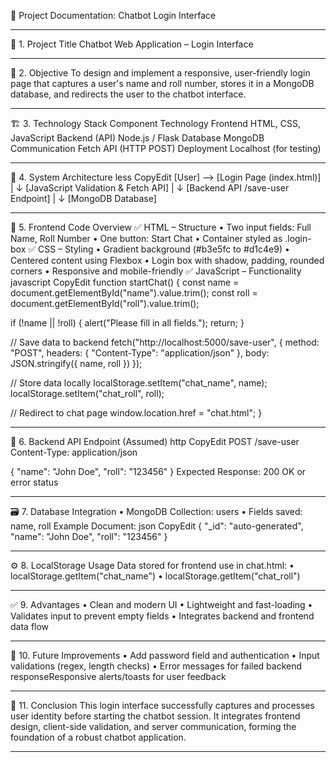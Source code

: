 📄 Project Documentation: Chatbot Login Interface
________________________________________
🧾 1. Project Title
Chatbot Web Application – Login Interface
________________________________________
🎯 2. Objective
To design and implement a responsive, user-friendly login page that captures a user's name and roll number, stores it in a MongoDB database, and redirects the user to the chatbot interface.
________________________________________
🏗️ 3. Technology Stack
Component	Technology
Frontend	HTML, CSS, JavaScript
Backend (API)	Node.js / Flask 
Database	MongoDB
Communication	Fetch API (HTTP POST)
Deployment	Localhost (for testing)
________________________________________
📐 4. System Architecture
less
CopyEdit
[User] --> [Login Page (index.html)]
            |
            ↓
   [JavaScript Validation & Fetch API]
            |
            ↓
[Backend API /save-user Endpoint]
            |
            ↓
       [MongoDB Database]
________________________________________
🧱 5. Frontend Code Overview
✅ HTML – Structure
•	Two input fields: Full Name, Roll Number
•	One button: Start Chat
•	Container styled as .login-box
✅ CSS – Styling
•	Gradient background (#b3e5fc to #d1c4e9)
•	Centered content using Flexbox
•	Login box with shadow, padding, rounded corners
•	Responsive and mobile-friendly
✅ JavaScript – Functionality
javascript
CopyEdit
function startChat() {
  const name = document.getElementById("name").value.trim();
  const roll = document.getElementById("roll").value.trim();

  if (!name || !roll) {
    alert("Please fill in all fields.");
    return;
  }

  // Save data to backend
  fetch("http://localhost:5000/save-user", {
    method: "POST",
    headers: { "Content-Type": "application/json" },
    body: JSON.stringify({ name, roll })
  });

  // Store data locally
  localStorage.setItem("chat_name", name);
  localStorage.setItem("chat_roll", roll);

  // Redirect to chat page
  window.location.href = "chat.html";
}
________________________________________
🔌 6. Backend API Endpoint (Assumed)
http
CopyEdit
POST /save-user
Content-Type: application/json

{
  "name": "John Doe",
  "roll": "123456"
}
Expected Response: 200 OK or error status
________________________________________
🗃️ 7. Database Integration
•	MongoDB Collection: users
•	Fields saved: name, roll
Example Document:
json
CopyEdit
{
  "_id": "auto-generated",
  "name": "John Doe",
  "roll": "123456"
}
________________________________________
⚙️ 8. LocalStorage Usage
Data stored for frontend use in chat.html:
•	localStorage.getItem("chat_name")
•	localStorage.getItem("chat_roll")
________________________________________
✅ 9. Advantages
•	Clean and modern UI
•	Lightweight and fast-loading
•	Validates input to prevent empty fields
•	Integrates backend and frontend data flow
________________________________________
📌 10. Future Improvements
•	Add password field and authentication
•	Input validations (regex, length checks)
•	Error messages for failed backend responseResponsive alerts/toasts for user feedback
___________________________________


📍 11. Conclusion
This login interface successfully captures and processes user identity before starting the chatbot session. It integrates frontend design, client-side validation, and server communication, forming the foundation of a robust chatbot application.
________________________________________




